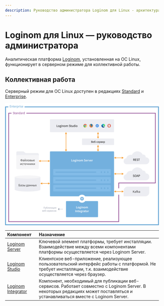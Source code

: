 ```yaml
---
description: Руководство администратора Loginom для Linux - архитектура, установка и конфигурирование аналитической системы.
---
```


# Loginom для Linux — руководство администратора

Аналитическая платформа [Loginom](https://loginom.ru), установленная на ОС Linux, функционирует в серверном режиме для коллективной работы.

## Коллективная работа

Серверный режим для ОС Linux доступен в редакциях [Standard](https://help.loginom.ru/userguide/compare-editions.html#standard) и [Enterprise](https://help.loginom.ru/userguide/compare-editions.html#enterprise).

![Редакции для коллективной работы](./../images/loginom-server-comparison-linux.svg)

| Компонент | Назначение |
|:----------|:-----------|
| [Loginom Server](./server/README.md) | Ключевой элемент платформы, требует инсталляции. Взаимодействие между всеми компонентами платформы осуществляется через Loginom Server.|
| [Loginom Studio](../studio/README.md) | Клиентское веб-приложение, реализующее пользовательский интерфейс работы с платформой. Не требует инсталляции, т.к. взаимодействие осуществляется через браузер. |
| [Loginom Integrator](./integrator/README.md) | Компонент, необходимый для публикации веб-сервисов. Работает совместно с Loginom Server. В некоторых редакциях может поставляться и устанавливаться вместе с Loginom Server.|
